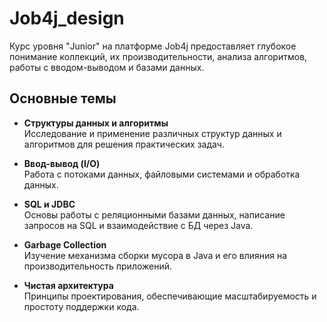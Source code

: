 # Job4j_design

Курс уровня "Junior" на платформе Job4j предоставляет глубокое понимание коллекций, их производительности, анализа алгоритмов, работы с вводом-выводом и базами данных.

## Основные темы

- **Структуры данных и алгоритмы**  
  Исследование и применение различных структур данных и алгоритмов для решения практических задач.

- **Ввод-вывод (I/O)**  
  Работа с потоками данных, файловыми системами и обработка данных.

- **SQL и JDBC**  
  Основы работы с реляционными базами данных, написание запросов на SQL и взаимодействие с БД через Java.

- **Garbage Collection**  
  Изучение механизма сборки мусора в Java и его влияния на производительность приложений.

- **Чистая архитектура**  
  Принципы проектирования, обеспечивающие масштабируемость и простоту поддержки кода.